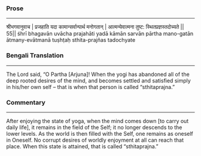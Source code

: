 ### Prose 
 --- 
श्रीभगवानुवाच |
प्रजहाति यदा कामान्सर्वान्पार्थ मनोगतान् |
आत्मन्येवात्मना तुष्ट: स्थितप्रज्ञस्तदोच्यते || 55||
śhrī bhagavān uvācha
prajahāti yadā kāmān sarvān pārtha mano-gatān
ātmany-evātmanā tuṣhṭaḥ sthita-prajñas tadochyate

### Bengali Translation 
 --- 
The Lord said, “O Partha [Arjuna]! When the yogi has abandoned all of the deep rooted desires of the mind, and becomes settled and satisfied simply in his/her own self – that is when that person is called “sthitaprajna.”

### Commentary 
 --- 
After enjoying the state of yoga, when the mind comes down [to carry out daily life], it remains in the field of the Self; it no longer descends to the lower levels. As the world is then filled with the Self, one remains as oneself in Oneself. No corrupt desires of worldly enjoyment at all can reach that place. When this state is attained, that is called “sthitaprajna.”